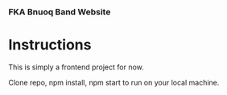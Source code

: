 ### FKA Bnuoq Band Website

# Instructions

This is simply a frontend project for now.

Clone repo, npm install, npm start to run on your local machine.


